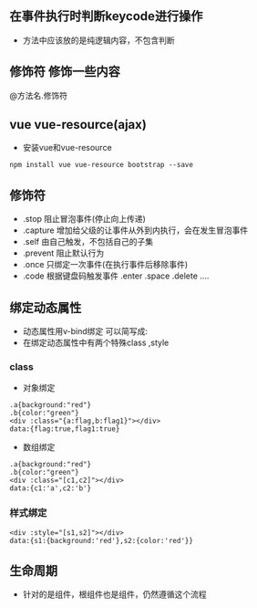 ## 在事件执行时判断keycode进行操作
- 方法中应该放的是纯逻辑内容，不包含判断

## 修饰符 修饰一些内容
@方法名.修饰符

## vue vue-resource(ajax)
- 安装vue和vue-resource
```
npm install vue vue-resource bootstrap --save
```


## 修饰符 
- .stop 阻止冒泡事件(停止向上传递)
- .capture 增加给父级的让事件从外到内执行，会在发生冒泡事件
- .self 由自己触发，不包括自己的子集
- .prevent 阻止默认行为
- .once 只绑定一次事件(在执行事件后移除事件)
- .code 根据键盘码触发事件 .enter .space .delete ....

## 绑定动态属性
- 动态属性用v-bind绑定 可以简写成:
- 在绑定动态属性中有两个特殊class ,style

### class
- 对象绑定
```
.a{background:"red"}
.b{color:"green"}
<div :class="{a:flag,b:flag1}"></div>
data:{flag:true,flag1:true}
```
- 数组绑定
```
.a{background:"red"}
.b{color:"green"}
<div :class="[c1,c2]"></div>
data:{c1:'a',c2:'b'}
```
### 样式绑定
```
<div :style="[s1,s2]"></div>
data:{s1:{background:'red'},s2:{color:'red'}}
```



## 生命周期
- 针对的是组件，根组件也是组件，仍然遵循这个流程